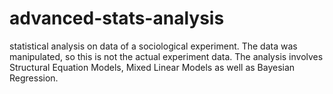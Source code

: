 # advanced-stats-analysis
statistical analysis on data of a sociological experiment. The data was manipulated, so this is not the actual experiment data. The analysis involves Structural Equation Models, Mixed Linear Models as well as Bayesian Regression.
